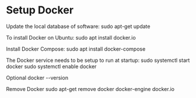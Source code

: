 # Setup Docker 

Update the local database of software:
sudo apt-get update

To install Docker on Ubuntu:
sudo apt install docker.io

Install Docker Compose:
sudo apt  install docker-compose

The Docker service needs to be setup to run at startup:
sudo systemctl start docker
sudo systemctl enable docker

Optional
docker --version

Remove Docker
sudo apt-get remove docker docker-engine docker.io
